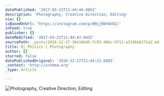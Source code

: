 ```yaml
---
datePublished: '2017-03-21T11:44:44.085Z'
description: 'Photography, Creative Direction, Editing'
via: {}
isBasedOnUrl: 'https://instagram.com/p/BNjj0WYAk02/'
inFeed: true
publisher: {}
dateModified: '2017-03-21T11:44:43.945Z'
sourcePath: _posts/2016-12-27-36434bd5-fc03-486c-9f11-a319bb6272a2.md
title: Dj Phisics | Photography
author: []
starred: false
datePublishedOriginal: '2016-12-27T21:44:21.689Z'
_context: 'http://schema.org'
_type: Article

---
```

![Photography, Creative Direction, Editing](https://the-grid-user-content.s3-us-west-2.amazonaws.com/f237d364-b8a2-4538-92ad-dc020d8a498d.png)